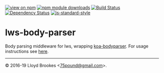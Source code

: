 [![view on npm](https://img.shields.io/npm/v/lws-body-parser.svg)](https://www.npmjs.org/package/lws-body-parser)
[![npm module downloads](https://img.shields.io/npm/dt/lws-body-parser.svg)](https://www.npmjs.org/package/lws-body-parser)
[![Build Status](https://travis-ci.org/lwsjs/body-parser.svg?branch=master)](https://travis-ci.org/lwsjs/body-parser)
[![Dependency Status](https://badgen.net/david/dep/lwsjs/body-parser)](https://david-dm.org/lwsjs/body-parser)
[![js-standard-style](https://img.shields.io/badge/code%20style-standard-brightgreen.svg)](https://github.com/feross/standard)

# lws-body-parser

Body parsing middleware for lws, wrapping [koa-bodyparser](https://github.com/koajs/bodyparser). For usage instructions see [here](https://github.com/lwsjs/local-web-server/wiki/How-to-access-the-body-of-an-incoming-request).

* * *

&copy; 2016-19 Lloyd Brookes \<75pound@gmail.com\>.
